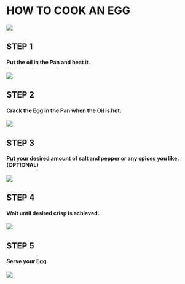 # HOW TO COOK AN EGG

<img src="https://www.jessicagavin.com/wp-content/uploads/2020/09/how-to-fry-an-egg-3-1200.jpg"/>

## STEP 1
#### Put the oil in the Pan and heat it.

<img src="https://media.istockphoto.com/photos/pouring-eating-oil-in-frying-pan-picture-id186768677?k=20&m=186768677&s=170667a&w=0&h=GWklaWRVODpKlU9NgZ4kJGFMtY0Up7B_Lp1HHz9Jcrg="/>

## STEP 2
#### Crack the Egg in the Pan when the Oil is hot.

<img src="https://media.istockphoto.com/photos/cracking-eggs-into-pan-picture-id1147650688?k=20&m=1147650688&s=170667a&w=0&h=VdPl2WuEjIMbLgJVcLBJB4KAP55skMygxQUcUIA1-iE="/>

## STEP 3
#### Put your desired amount of salt and pepper or any spices you like. (OPTIONAL)

<img src="http://www.simplyscratch.com/wp-content/uploads/2019/08/Best-Fried-Egg-Sandwich-l-SimplyScratch.com-breakfast-sandwich-eggs-cheese-best-4-700x1049.jpg"/>

## STEP 4
#### Wait until desired crisp is achieved. 

<img src="https://iamafoodblog.b-cdn.net/wp-content/uploads/2019/01/how-to-make-crispy-fried-eggs-5714.jpg"/>

## STEP 5
#### Serve your Egg.

<img src="https://weelicious.com/imager/weelicious_com/wp-content/uploads/2015/04/Crispy-Fried-Egg-1_1b74faffbe944b0675f0e20473d3ad34.jpg"/>


